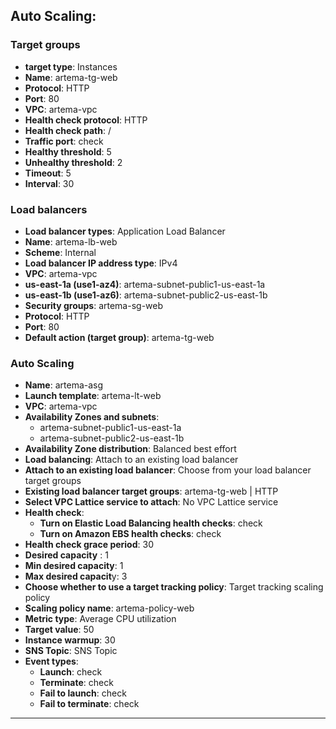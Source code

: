 ## **Auto Scaling**:
### Target groups
- **target type**: Instances
- **Name**: artema-tg-web
- **Protocol**: HTTP
- **Port**: 80
- **VPC**: artema-vpc
- **Health check protocol**: HTTP 
- **Health check path**: /
- **Traffic port**: check
- **Healthy threshold**: 5
- **Unhealthy threshold**: 2
- **Timeout**: 5
- **Interval**: 30

### Load balancers
- **Load balancer types**: Application Load Balancer
- **Name**: artema-lb-web
- **Scheme**: Internal
- **Load balancer IP address type**: IPv4
- **VPC**: artema-vpc
- **us-east-1a (use1-az4)**: artema-subnet-public1-us-east-1a
- **us-east-1b (use1-az6)**: artema-subnet-public2-us-east-1b
- **Security groups**: artema-sg-web
- **Protocol**: HTTP
- **Port**: 80
- **Default action (target group)**: artema-tg-web

### Auto Scaling
- **Name**: artema-asg
- **Launch template**: artema-lt-web
- **VPC**: artema-vpc
- **Availability Zones and subnets**:
  - artema-subnet-public1-us-east-1a 
  - artema-subnet-public2-us-east-1b
- **Availability Zone distribution**: Balanced best effort
- **Load balancing**: Attach to an existing load balancer
- **Attach to an existing load balancer**: Choose from your load balancer target groups
- **Existing load balancer target groups**: artema-tg-web | HTTP
- **Select VPC Lattice service to attach**: 
No VPC Lattice service
- **Health check**:
  - **Turn on Elastic Load Balancing health checks**: check
  - **Turn on Amazon EBS health checks**: check
- **Health check grace period**: 30
- **Desired capacity** : 1
- **Min desired capacity**: 1
- **Max desired capacit**y: 3
- **Choose whether to use a target tracking policy**: Target tracking scaling policy
- **Scaling policy name**: artema-policy-web
- **Metric type**: Average CPU utilization
- **Target value**: 50
- **Instance warmup**: 30
- **SNS Topic**: SNS Topic
- **Event types**:
  - **Launch**: check
  - **Terminate**: check
  - **Fail to launch**: check
  - **Fail to terminate**: check      

---
